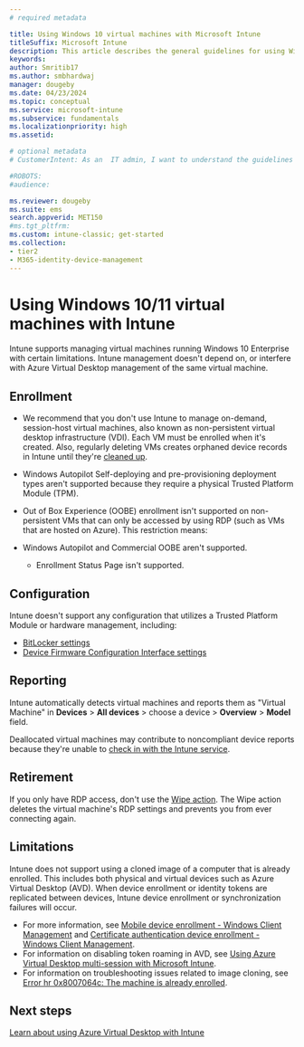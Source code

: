 ```yaml
---
# required metadata

title: Using Windows 10 virtual machines with Microsoft Intune
titleSuffix: Microsoft Intune
description: This article describes the general guidelines for using Windows 10 virtual machines with Microsoft Intune
keywords:
author: Smritib17  
ms.author: smbhardwaj
manager: dougeby
ms.date: 04/23/2024
ms.topic: conceptual
ms.service: microsoft-intune
ms.subservice: fundamentals
ms.localizationpriority: high
ms.assetid: 

# optional metadata
# CustomerIntent: As an  IT admin, I want to understand the guidelines for virtual machines running on Windows 10 enterprise so that I can manage the virtual machines running on Windows 10 Enterprise.

#ROBOTS:
#audience:

ms.reviewer: dougeby
ms.suite: ems
search.appverid: MET150
#ms.tgt_pltfrm:
ms.custom: intune-classic; get-started
ms.collection:
- tier2
- M365-identity-device-management
---
```


# Using Windows 10/11 virtual machines with Intune

Intune supports managing virtual machines running Windows 10 Enterprise with certain limitations. Intune management doesn't depend on, or interfere with Azure Virtual Desktop management of the same virtual machine.

## Enrollment

- We recommend that you don't use Intune to manage on-demand, session-host virtual machines, also known as non-persistent virtual desktop infrastructure (VDI). Each VM must be enrolled when it's created. Also, regularly deleting VMs creates orphaned device records in Intune until they're [cleaned up](../remote-actions/devices-wipe.md#automatically-delete-devices-with-cleanup-rules).

- Windows Autopilot Self-deploying and pre-provisioning deployment types aren't supported because they require a physical Trusted Platform Module (TPM).

- Out of Box Experience (OOBE) enrollment isn't supported on non-persistent VMs that can only be accessed by using RDP (such as VMs that are hosted on Azure).
This restriction means:
- Windows Autopilot and Commercial OOBE aren't supported.
  - Enrollment Status Page isn't supported.

## Configuration

Intune doesn't support any configuration that utilizes a Trusted Platform Module or hardware management, including:

- [BitLocker settings](../configuration/device-profiles.md#endpoint-protection)
- [Device Firmware Configuration Interface settings](../configuration/device-profiles.md#bios-configuration-and-dfci)

## Reporting

Intune automatically detects virtual machines and reports them as "Virtual Machine" in **Devices** > **All devices** > choose a device > **Overview** > **Model** field.

Deallocated virtual machines may contribute to noncompliant device reports because they're unable to [check in with the Intune service](../configuration/device-profile-troubleshoot.md#policy-refresh-intervals).

## Retirement

If you only have RDP access, don't use the [Wipe action](../remote-actions/devices-wipe.md#wipe). The Wipe action deletes the virtual machine's RDP settings and prevents you from ever connecting again.

## Limitations

Intune does not support using a cloned image of a computer that is already enrolled. This includes both physical and virtual devices such as Azure Virtual Desktop (AVD). When device enrollment or identity tokens are replicated between devices, Intune device enrollment or synchronization failures will occur.

- For more information, see [Mobile device enrollment - Windows Client Management](/windows/client-management/mobile-device-enrollment) and [Certificate authentication device enrollment - Windows Client Management](/windows/client-management/certificate-authentication-device-enrollment).
- For information on disabling token roaming in AVD, see [Using Azure Virtual Desktop multi-session with Microsoft Intune](azure-virtual-desktop-multi-session.md#prerequisites).
- For information on troubleshooting issues related to image cloning, see [Error hr 0x8007064c: The machine is already enrolled](/troubleshoot/mem/intune/troubleshoot-windows-enrollment-errors#error-hr-0x8007064c-the-machine-is-already-enrolled).

## Next steps

[Learn about using Azure Virtual Desktop with Intune](azure-virtual-desktop.md)
